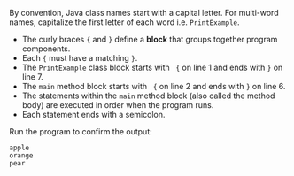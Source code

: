 
By convention, Java class names start with a capital letter. For multi-word names, capitalize the first letter of each word i.e. `PrintExample`.

- The curly braces `{` and `}` define a **block** that groups together program components.
- Each `{` must have a matching `}`.
- The `PrintExample` class block starts with ` {` on line 1 and ends with `}` on line 7.
- The `main` method block starts with ` {` on line 2 and ends with `}` on line 6.
- The statements within the `main` method block (also called the method body) are executed in order when the program runs.
- Each statement ends with a semicolon.

Run the program to confirm the output:

```text
apple
orange
pear
```